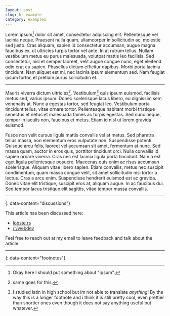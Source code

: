 ```yaml
---
layout: post
slug: hr example
category: example1
---
```


Lorem ipsum[^1] dolor sit amet, consectetur adipiscing elit. Pellentesque vel lacinia neque. Praesent nulla quam, ullamcorper in sollicitudin ac, molestie sed justo. Cras aliquam, sapien id consectetur accumsan, augue magna faucibus ex, ut ultricies turpis tortor vel ante. In at rutrum tellus. Nullam vestibulum metus eu purus malesuada, volutpat mattis leo facilisis. Sed consectetur, nisl et semper laoreet, velit augue congue nunc, eget eleifend odio erat eu sapien. Phasellus dictum efficitur dapibus. Morbi porta lacinia tincidunt. Nam aliquet est mi, nec lacinia ipsum elementum sed. Nam feugiat ipsum tortor, et pretium purus sollicitudin et.

---

Mauris viverra dictum ultricies[^2]. Vestibulum[^3] quis ipsum euismod, facilisis metus sed, varius ipsum. Donec scelerisque lacus libero, eu dignissim sem venenatis at. Nunc a egestas tortor, sed feugiat leo. Vestibulum porta tincidunt tellus, vitae ornare tortor. Pellentesque habitant morbi tristique senectus et netus et malesuada fames ac turpis egestas. Sed nunc neque, tempor in iaculis non, faucibus et metus. Etiam id nisl ut lorem gravida euismod.

Fusce non velit cursus ligula mattis convallis vel at metus. Sed pharetra tellus massa, non elementum eros vulputate non. Suspendisse potenti. Quisque arcu felis, laoreet vel accumsan sit amet, fermentum at nunc. Sed massa quam, auctor in eros quis, porttitor tincidunt orci. Nulla convallis id sapien ornare viverra. Cras nec est lacinia ligula porta tincidunt. Nam a est eget ligula pellentesque posuere. Maecenas quis enim ac risus accumsan scelerisque. Aliquam vitae libero sapien. Etiam convallis, metus nec suscipit condimentum, quam massa congue velit, sit amet sollicitudin nisi tortor a lectus. Cras a arcu enim. Suspendisse hendrerit euismod est ac gravida. Donec vitae elit tristique, suscipit eros at, aliquam augue. In ac faucibus dui. Sed tempor lacus tristique elit sagittis, vitae tempor massa convallis.

---
{: data-content="discussions"}

This article has been discussed here:
- [lobste.rs](#)
- [/r/webdev](#)

Feel free to reach out at my email to leave feedback and talk about the article.

---
{: data-content="footnotes"}

[^1]: Okay here I should put something about "ipsum".
[^2]: same goes for this.
[^3]: I studied latin in high school but im not able to translate *anything*! By the way this is a longer footnote and i think it is still pretty cool, even prettier than shortier ones even though it does not say anything useful but whatever.